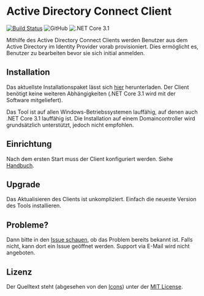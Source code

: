 # Active Directory Connect Client

[![Build Status](https://dev.azure.com/schulit/Active%20Directory%20Connect%20Client/_apis/build/status/SchulIT.adconnect-client?branchName=master)](https://dev.azure.com/schulit/Active%20Directory%20Connect%20Client/_build/latest?definitionId=10&branchName=master)
![GitHub](https://img.shields.io/github/license/schulit/adconnect-client?style=flat-square)
![.NET Core 3.1](https://img.shields.io/badge/.NET%20Core-3.1-brightgreen?style=flat-square)

Mithilfe des Active Directory Connect Clients werden Benutzer aus dem Active Directory im Identity Provider 
vorab provisioniert. Dies ermöglicht es, Benutzer zu bearbeiten bevor sie sich initial anmelden. 

## Installation

Das aktuellste Installationspaket lässt sich [hier](/releases) herunterladen. Der Client benötigt keine
weiteren Abhängigkeiten (.NET Core 3.1 wird mit der Software mitgeliefert). 

Das Tool ist auf allen Windows-Betriebssystemen lauffähig, auf denen auch .NET Core 3.1 lauffähig ist. 
Die Installation auf einem Domaincontroller wird grundsätzlich unterstützt, jedoch nicht empfohlen. 

## Einrichtung

Nach dem ersten Start muss der Client konfiguriert werden. Siehe [Handbuch](https://adconnect-client.readthedocs.org).

## Upgrade

Das Aktualisieren des Clients ist unkompliziert. Einfach die neueste Version des Tools installieren.

## Probleme?

Dann bitte in den [Issue schauen](https://github.com/SchulIT/anonymization-tool/issues), ob das Problem bereits bekannt ist. Falls nicht, kann dort ein Issue geöffnet werden. Support via E-Mail wird nicht angeboten.

## Lizenz

Der Quelltext steht (abgesehen von den [Icons](ICONS_LICENSE.md)) unter der [MIT License](LICENSE.md).